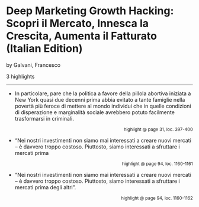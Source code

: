 # Deep Marketing Growth Hacking: Scopri il Mercato, Innesca la Crescita, Aumenta il Fatturato (Italian Edition)
by Galvani, Francesco

3 highlights

---

* In particolare, pare che la politica a favore della pillola abortiva iniziata a New York quasi due decenni prima abbia evitato a tante famiglie nella povertà più feroce di mettere al mondo individui che in quelle condizioni di disperazione e marginalità sociale avrebbero potuto facilmente trasformarsi in criminali.

<p style="text-align: right;"><sup>highlight @ page 31, loc. 397-400</sup></p>

* “Nei nostri investimenti non siamo mai interessati a creare nuovi mercati – è davvero troppo costoso. Piuttosto, siamo interessati a sfruttare i mercati prima

<p style="text-align: right;"><sup>highlight @ page 94, loc. 1160-1161</sup></p>

* “Nei nostri investimenti non siamo mai interessati a creare nuovi mercati – è davvero troppo costoso. Piuttosto, siamo interessati a sfruttare i mercati prima degli altri”.

<p style="text-align: right;"><sup>highlight @ page 94, loc. 1160-1162</sup></p>

